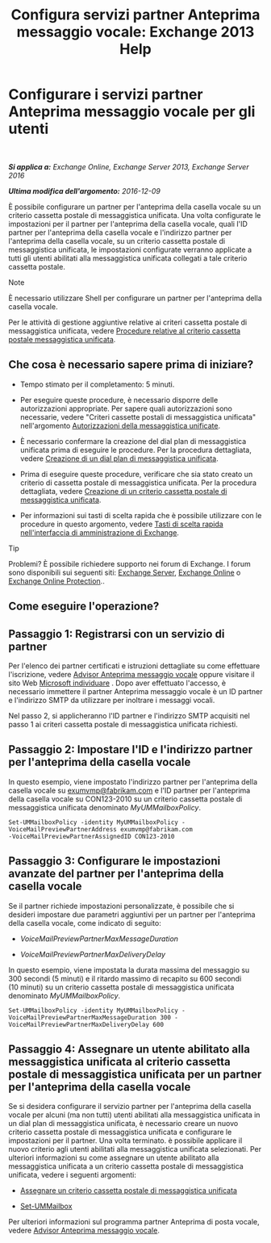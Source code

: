 ﻿---
title: 'Configura servizi partner Anteprima messaggio vocale: Exchange 2013 Help'
TOCTitle: Configurare i servizi partner Anteprima messaggio vocale per gli utenti
ms:assetid: 7bb914ca-5502-4e64-bae5-555034138d8a
ms:mtpsurl: https://technet.microsoft.com/it-it/library/Ff630920(v=EXCHG.150)
ms:contentKeyID: 51407389
ms.date: 05/22/2018
mtps_version: v=EXCHG.150
ms.translationtype: MT
---

# Configurare i servizi partner Anteprima messaggio vocale per gli utenti

 

_**Si applica a:** Exchange Online, Exchange Server 2013, Exchange Server 2016_

_**Ultima modifica dell'argomento:** 2016-12-09_

È possibile configurare un partner per l'anteprima della casella vocale su un criterio cassetta postale di messaggistica unificata. Una volta configurate le impostazioni per il partner per l'anteprima della casella vocale, quali l'ID partner per l'anteprima della casella vocale e l'indirizzo partner per l'anteprima della casella vocale, su un criterio cassetta postale di messaggistica unificata, le impostazioni configurate verranno applicate a tutti gli utenti abilitati alla messaggistica unificata collegati a tale criterio cassetta postale.


> [!NOTE]
> È necessario utilizzare Shell per configurare un partner per l'anteprima della casella vocale.



Per le attività di gestione aggiuntive relative ai criteri cassetta postale di messaggistica unificata, vedere [Procedure relative al criterio cassetta postale messaggistica unificata](um-mailbox-policy-procedures-exchange-2013-help.md).

## Che cosa è necessario sapere prima di iniziare?

  - Tempo stimato per il completamento: 5 minuti.

  - Per eseguire queste procedure, è necessario disporre delle autorizzazioni appropriate. Per sapere quali autorizzazioni sono necessarie, vedere "Criteri cassette postali di messaggistica unificata" nell'argomento [Autorizzazioni della messaggistica unificate](unified-messaging-permissions-exchange-2013-help.md).

  - È necessario confermare la creazione del dial plan di messaggistica unificata prima di eseguire le procedure. Per la procedura dettagliata, vedere [Creazione di un dial plan di messaggistica unificata](create-a-um-dial-plan-exchange-2013-help.md).

  - Prima di eseguire queste procedure, verificare che sia stato creato un criterio di cassetta postale di messaggistica unificata. Per la procedura dettagliata, vedere [Creazione di un criterio cassetta postale di messaggistica unificata](create-a-um-mailbox-policy-exchange-2013-help.md).

  - Per informazioni sui tasti di scelta rapida che è possibile utilizzare con le procedure in questo argomento, vedere [Tasti di scelta rapida nell'interfaccia di amministrazione di Exchange](keyboard-shortcuts-in-the-exchange-admin-center-exchange-online-protection-help.md).


> [!TIP]
> Problemi? È possibile richiedere supporto nei forum di Exchange. I forum sono disponibili sui seguenti siti: <A href="https://go.microsoft.com/fwlink/p/?linkid=60612">Exchange Server</A>, <A href="https://go.microsoft.com/fwlink/p/?linkid=267542">Exchange Online</A> o <A href="https://go.microsoft.com/fwlink/p/?linkid=285351">Exchange Online Protection</A>..



## Come eseguire l'operazione?

## Passaggio 1: Registrarsi con un servizio di partner

Per l'elenco dei partner certificati e istruzioni dettagliate su come effettuare l'iscrizione, vedere [Advisor Anteprima messaggio vocale](voice-mail-preview-advisor-exchange-2013-help.md) oppure visitare il sito Web [Microsoft individuare](https://go.microsoft.com/fwlink/p/?linkid=281966) . Dopo aver effettuato l'accesso, è necessario immettere il partner Anteprima messaggio vocale è un ID partner e l'indirizzo SMTP da utilizzare per inoltrare i messaggi vocali.

Nel passo 2, si applicheranno l'ID partner e l'indirizzo SMTP acquisiti nel passo 1 ai criteri cassetta postale di messaggistica unificata richiesti.

## Passaggio 2: Impostare l'ID e l'indirizzo partner per l'anteprima della casella vocale

In questo esempio, viene impostato l'indirizzo partner per l'anteprima della casella vocale su exumvmp@fabrikam.com e l'ID partner per l'anteprima della casella vocale su CON123-2010 su un criterio cassetta postale di messaggistica unificata denominato *MyUMMailboxPolicy*.

    Set-UMMailboxPolicy -identity MyUMMailboxPolicy -VoiceMailPreviewPartnerAddress exumvmp@fabrikam.com
    -VoiceMailPreviewPartnerAssignedID CON123-2010

## Passaggio 3: Configurare le impostazioni avanzate del partner per l'anteprima della casella vocale

Se il partner richiede impostazioni personalizzate, è possibile che si desideri impostare due parametri aggiuntivi per un partner per l'anteprima della casella vocale, come indicato di seguito:

  - *VoiceMailPreviewPartnerMaxMessageDuration*

  - *VoiceMailPreviewPartnerMaxDeliveryDelay*

In questo esempio, viene impostata la durata massima del messaggio su 300 secondi (5 minuti) e il ritardo massimo di recapito su 600 secondi (10 minuti) su un criterio cassetta postale di messaggistica unificata denominato *MyUMMailboxPolicy*.

    Set-UMMailboxPolicy -identity MyUMMailboxPolicy -VoiceMailPreviewPartnerMaxMessageDuration 300 -VoiceMailPreviewPartnerMaxDeliveryDelay 600

## Passaggio 4: Assegnare un utente abilitato alla messaggistica unificata al criterio cassetta postale di messaggistica unificata per un partner per l'anteprima della casella vocale

Se si desidera configurare il servizio partner per l'anteprima della casella vocale per alcuni (ma non tutti) utenti abilitati alla messaggistica unificata in un dial plan di messaggistica unificata, è necessario creare un nuovo criterio cassetta postale di messaggistica unificata e configurare le impostazioni per il partner. Una volta terminato. è possibile applicare il nuovo criterio agli utenti abilitati alla messaggistica unificata selezionati. Per ulteriori informazioni su come assegnare un utente abilitato alla messaggistica unificata a un criterio cassetta postale di messaggistica unificata, vedere i seguenti argomenti:

  - [Assegnare un criterio cassetta postale di messaggistica unificata](assign-a-um-mailbox-policy-exchange-2013-help.md)

  - [Set-UMMailbox](https://technet.microsoft.com/it-it/library/bb124893\(v=exchg.150\))

Per ulteriori informazioni sul programma partner Anteprima di posta vocale, vedere [Advisor Anteprima messaggio vocale](voice-mail-preview-advisor-exchange-2013-help.md).

